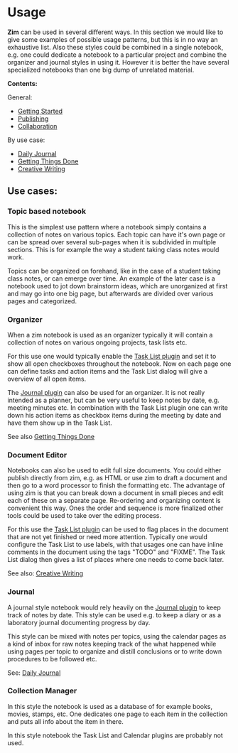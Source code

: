 # Usage
**Zim** can be used in several different ways. In this section we would like to give some examples of possible usage patterns, but this is in no way an exhaustive list. Also these styles could be combined in a single notebook, e.g. one could dedicate a notebook to a particular project and combine the organizer and journal styles in using it. However it is better the have several specialized notebooks than one big dump of unrelated material.

**Contents:**

General:

* [Getting Started](./Usage/Getting_Started.markdown)
* [Publishing](./Usage/Publishing.markdown)
* [Collaboration](./Usage/Collaboration.markdown)


By use case:

* [Daily Journal](./Usage/Daily_Journal.markdown)
* [Getting Things Done](./Usage/Getting_Things_Done.markdown)
* [Creative Writing](./Usage/Creative_Writing.markdown)



Use cases:
----------

### Topic based notebook
This is the simplest use pattern where a notebook simply contains a collection of notes on various topics. Each topic can have it's own page or can be spread over several sub-pages when it is subdivided in multiple sections. This is for example the way a student taking class notes would work.

Topics can be organized on forehand, like in the case of a student taking class notes, or can emerge over time. An example of the later case is a notebook used to jot down brainstorm ideas, which are unorganized at first and may go into one big page, but afterwards are divided over various pages and categorized.

### Organizer
When a zim notebook is used as an organizer typically it will contain a collection of notes on various ongoing projects, task lists etc.

For this use one would typically enable the [Task List plugin](./Plugins/Task_List.markdown) and set it to show all open checkboxes throughout the notebook. Now on each page one can define tasks and action items and the Task List dialog will give a overview of all open items.

The [Journal plugin](./Plugins/Journal.markdown) can also be used for an organizer. It is not really intended as a planner, but can be very useful to keep notes by date, e.g. meeting minutes etc. In combination with the Task List plugin one can write down his action items as checkbox items during the meeting by date and have them show up in the Task List.

See also [Getting Things Done](./Usage/Getting_Things_Done.markdown)

### Document Editor
Notebooks can also be used to edit full size documents. You could either publish directly from zim, e.g. as HTML or use zim to draft a document and then go to a word processor to finish the formatting etc. The advantage of using zim is that you can break down a document in small pieces and edit each of these on a separate page. Re-ordering and organizing content is convenient this way. Ones the order and sequence is more finalized other tools could be used to take over the editing process.

For this use the [Task List plugin](./Plugins/Task_List.markdown) can be used to flag places in the document that are not yet finished or need more attention. Typically one would configure the Task List to use labels, with that usages one can have inline comments in the document using the tags "TODO" and "FIXME". The Task List dialog then gives a list of places where one needs to come back later.

See also: [Creative Writing](./Usage/Creative_Writing.markdown)

### Journal
A journal style notebook would rely heavily on the [Journal plugin](./Plugins/Journal.markdown) to keep track of notes by date. This style can be used e.g. to keep a diary or as a laboratory journal documenting progress by day.

This style can be mixed with notes per topics, using the calendar pages as a kind of inbox for raw notes keeping track of the what happened while using pages per topic to organize and distill conclusions or to write down procedures to be followed etc.

See: [Daily Journal](./Usage/Daily_Journal.markdown)

### Collection Manager
In this style the notebook is used as a database of for example books, movies, stamps, etc. One dedicates one page to each item in the collection and puts all info about the item in there.

In this style notebook the Task List and Calendar plugins are probably not used.



